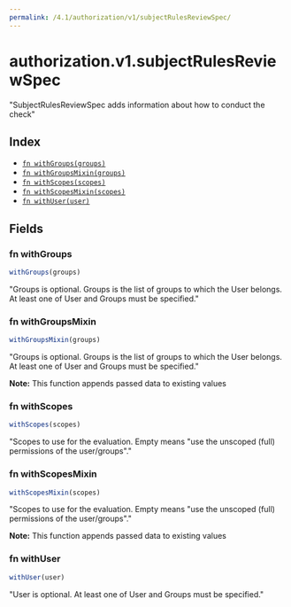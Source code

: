 ```yaml
---
permalink: /4.1/authorization/v1/subjectRulesReviewSpec/
---
```


# authorization.v1.subjectRulesReviewSpec

"SubjectRulesReviewSpec adds information about how to conduct the check"

## Index

* [`fn withGroups(groups)`](#fn-withgroups)
* [`fn withGroupsMixin(groups)`](#fn-withgroupsmixin)
* [`fn withScopes(scopes)`](#fn-withscopes)
* [`fn withScopesMixin(scopes)`](#fn-withscopesmixin)
* [`fn withUser(user)`](#fn-withuser)

## Fields

### fn withGroups

```ts
withGroups(groups)
```

"Groups is optional.  Groups is the list of groups to which the User belongs.  At least one of User and Groups must be specified."

### fn withGroupsMixin

```ts
withGroupsMixin(groups)
```

"Groups is optional.  Groups is the list of groups to which the User belongs.  At least one of User and Groups must be specified."

**Note:** This function appends passed data to existing values

### fn withScopes

```ts
withScopes(scopes)
```

"Scopes to use for the evaluation.  Empty means \"use the unscoped (full) permissions of the user/groups\"."

### fn withScopesMixin

```ts
withScopesMixin(scopes)
```

"Scopes to use for the evaluation.  Empty means \"use the unscoped (full) permissions of the user/groups\"."

**Note:** This function appends passed data to existing values

### fn withUser

```ts
withUser(user)
```

"User is optional.  At least one of User and Groups must be specified."